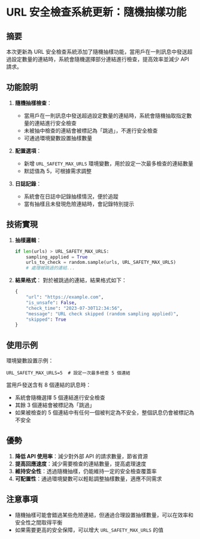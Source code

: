 # URL 安全檢查系統更新：隨機抽樣功能

## 摘要
本次更新為 URL 安全檢查系統添加了隨機抽樣功能，當用戶在一則訊息中發送超過設定數量的連結時，系統會隨機選擇部分連結進行檢查，提高效率並減少 API 請求。

## 功能說明

1. **隨機抽樣檢查**：
   - 當用戶在一則訊息中發送超過設定數量的連結時，系統會隨機抽取指定數量的連結進行安全檢查
   - 未被抽中檢查的連結會被標記為「跳過」，不進行安全檢查
   - 可通過環境變數設置抽樣數量

2. **配置選項**：
   - 新增 `URL_SAFETY_MAX_URLS` 環境變數，用於設定一次最多檢查的連結數量
   - 默認值為 5，可根據需求調整

3. **日誌記錄**：
   - 系統會在日誌中記錄抽樣情況，便於追蹤
   - 當有抽樣且未發現危險連結時，會記錄特別提示

## 技術實現

1. **抽樣邏輯**：
   ```python
   if len(urls) > URL_SAFETY_MAX_URLS:
       sampling_applied = True
       urls_to_check = random.sample(urls, URL_SAFETY_MAX_URLS)
       # 處理被跳過的連結...
   ```

2. **結果格式**：
   對於被跳過的連結，結果格式如下：
   ```python
   {
       "url": "https://example.com",
       "is_unsafe": False,
       "check_time": "2023-07-30T12:34:56",
       "message": "URL check skipped (random sampling applied)",
       "skipped": True
   }
   ```

## 使用示例

環境變數設置示例：
```
URL_SAFETY_MAX_URLS=5  # 設定一次最多檢查 5 個連結
```

當用戶發送含有 8 個連結的訊息時：
- 系統會隨機選擇 5 個連結進行安全檢查
- 其餘 3 個連結會被標記為「跳過」
- 如果被檢查的 5 個連結中有任何一個被判定為不安全，整個訊息仍會被標記為不安全

## 優勢

1. **降低 API 使用率**：減少對外部 API 的請求數量，節省資源
2. **提高回應速度**：減少需要檢查的連結數量，提高處理速度
3. **維持安全性**：透過隨機抽樣，仍能維持一定的安全檢查覆蓋率
4. **可配置性**：通過環境變數可以輕鬆調整抽樣數量，適應不同需求

## 注意事項

- 隨機抽樣可能會錯過某些危險連結，但通過合理設置抽樣數量，可以在效率和安全性之間取得平衡
- 如果需要更高的安全保障，可以增大 `URL_SAFETY_MAX_URLS` 的值 